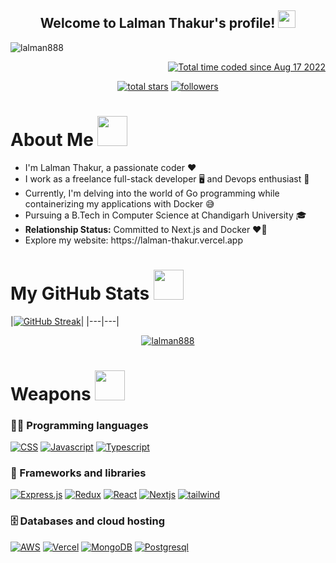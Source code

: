 

<h2 align="center">
  Welcome to Lalman Thakur's profile!
  <img src="https://media.giphy.com/media/hvRJCLFzcasrR4ia7z/giphy.gif" width="28">
</h2>

<p align="left">
  <img src="https://komarev.com/ghpvc/?username=lalman888&label=Profile%20views&color=0e75b6&style=flat" alt="lalman888" /> 
</p>

<p align="right">
<a href="https://wakatime.com/@25c48404-6642-41d1-a779-a3c19bad2fea"><img src="https://wakatime.com/badge/user/25c48404-6642-41d1-a779-a3c19bad2fea.svg" alt="Total time coded since Aug 17 2022" /></a>
</p>
  
<p align="center">
  <a href="https://github.com/lalman888?tab=repositories&sort=stargazers">
    <img alt="total stars" title="Total stars on GitHub" src="https://custom-icon-badges.herokuapp.com/badge/dynamic/json?logo=star&color=55960c&labelColor=488207&label=Stars&style=for-the-badge&query=%24.stars&url=https://api.github-star-counter.workers.dev/user/lalman888"/></a>
  <a href="https://github.com/lalman888?tab=followers">
    <img alt="followers" title="Follow me on Github" src="https://custom-icon-badges.herokuapp.com/github/followers/lalman888?color=236ad3&labelColor=1155ba&style=for-the-badge&logo=person-add&label=Follow&logoColor=white"/></a>
</p>

<h1>About Me <img src="https://media.giphy.com/media/r3J4ibKEk5MafUxFue/giphy.gif" width="48" /></h1>
<ul>
<li>I'm Lalman Thakur, a passionate coder ❤️</li>
<li>I work as a freelance full-stack developer 🖥️ and Devops enthusiast 🐳</li>
<li>Currently, I'm delving into the world of Go programming while containerizing my applications with Docker 😅</li>
<li>Pursuing a B.Tech in Computer Science at Chandigarh University 🎓</li>
<li><b>Relationship Status:</b> Committed to Next.js and Docker ❤️🐳</li>
<li>Explore my website: https://lalman-thakur.vercel.app</li>
</ul>

<h1>My GitHub Stats <img src="https://media.giphy.com/media/cmOBZdewjfLzV9NQiH/giphy.gif" width="48" /></h1>

|<a href="https://git.io/streak-stats"><img src="https://github-readme-streak-stats.herokuapp.com?user=lalman888&theme=react&mode=weekly" alt="GitHub Streak" /></a>|
|---|---|

<p align="center"> 
  <a href="https://github.com/ryo-ma/github-profile-trophy">
    <img src="https://github-profile-trophy.vercel.app/?username=lalman888&theme=onedark" alt="lalman888" /> 
  </a>
</p>

<h1>Weapons <img src="https://media.giphy.com/media/2yzGTewUsGil0LFCTv/giphy.gif" width="48" /></h1>

### 👨‍💻 Programming languages

<p> 
  <a href="#"><img alt="CSS" src="https://img.shields.io/badge/CSS3-1572B6?style=for-the-badge&logo=css3&logoColor=white"></a>
  <a href="#"><img alt="Javascript" src="https://img.shields.io/badge/JavaScript-323330?style=for-the-badge&logo=javascript&logoColor=F7DF1E"></a>
  <a href="#"><img alt="Typescript" src="https://img.shields.io/badge/TypeScript-007ACC?style=for-the-badge&logo=typescript&logoColor=white"></a>
</p>

### 🧰 Frameworks and libraries

<p>  
  <a href="#"><img alt="Express.js" src="https://img.shields.io/badge/Express.js-000000?style=for-the-badge&logo=express&logoColor=white"></a>
  <a href="#"><img alt="Redux" src="https://img.shields.io/badge/Redux-593D88?style=for-the-badge&logo=redux&logoColor=white"></a>
  <a href="#"><img alt="React" src="https://img.shields.io/badge/React-20232a.svg?style=for-the-badge&logo=react&logoColor=%2361DAFB"></a>
  <a href="#"><img alt="Nextjs" src="https://img.shields.io/badge/Next-black?style=for-the-badge&logo=next.js&logoColor=white"></a>
  <a href="#"><img alt="tailwind" src="https://img.shields.io/badge/tailwindcss-%2338B2AC.svg?style=for-the-badge&logo=tailwind-css&logoColor=white"></a>
</p>

### 🗄️ Databases and cloud hosting

<p>
    <a href="#"><img alt="AWS" src="https://img.shields.io/badge/Amazon_AWS-FF9900?style=for-the-badge&logo=amazonaws&logoColor=white"></a>
    <a href="#"><img alt="Vercel" src="https://img.shields.io/badge/Vercel-000000.svg?logo=vercel&logoColor=white&style=for-the-badge"></a>
    <a href="#"><img alt="MongoDB" src ="https://img.shields.io/badge/MongoDB-4ea94b.svg?logo=mongodb&logoColor=white&style=for-the-badge"></a>
    <a href="#"><img alt="Postgresql" src="https://img.shields.io/badge/PostgreSQL-316192?style=for-the-badge&logo=postgresql&logoColor=white"></a>
</p>

